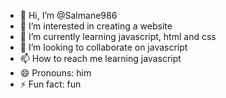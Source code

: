- 👋 Hi, I’m @Salmane986
- 👀 I’m interested in creating a website
- 🌱 I’m currently learning javascript, html and css
- 💞️ I’m looking to collaborate on javascript
- 📫 How to reach me learning javascript
- 😄 Pronouns: him
- ⚡ Fun fact: fun

<!---
Salmane986/Salmane986 is a ✨ special ✨ repository because its `README.md` (this file) appears on your GitHub profile.
You can click the Preview link to take a look at your changes.
--->

